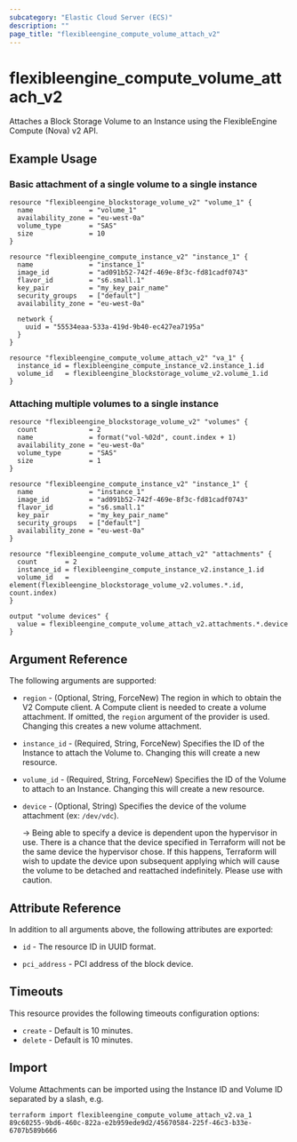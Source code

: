 ```yaml
---
subcategory: "Elastic Cloud Server (ECS)"
description: ""
page_title: "flexibleengine_compute_volume_attach_v2"
---
```


# flexibleengine_compute_volume_attach_v2

Attaches a Block Storage Volume to an Instance using the FlexibleEngine Compute (Nova) v2 API.

## Example Usage

### Basic attachment of a single volume to a single instance

```hcl
resource "flexibleengine_blockstorage_volume_v2" "volume_1" {
  name              = "volume_1"
  availability_zone = "eu-west-0a"
  volume_type       = "SAS"
  size              = 10
}

resource "flexibleengine_compute_instance_v2" "instance_1" {
  name              = "instance_1"
  image_id          = "ad091b52-742f-469e-8f3c-fd81cadf0743"
  flavor_id         = "s6.small.1"
  key_pair          = "my_key_pair_name"
  security_groups   = ["default"]
  availability_zone = "eu-west-0a"

  network {
    uuid = "55534eaa-533a-419d-9b40-ec427ea7195a"
  }
}

resource "flexibleengine_compute_volume_attach_v2" "va_1" {
  instance_id = flexibleengine_compute_instance_v2.instance_1.id
  volume_id   = flexibleengine_blockstorage_volume_v2.volume_1.id
}
```

### Attaching multiple volumes to a single instance

```hcl
resource "flexibleengine_blockstorage_volume_v2" "volumes" {
  count             = 2
  name              = format("vol-%02d", count.index + 1)
  availability_zone = "eu-west-0a"
  volume_type       = "SAS"
  size              = 1
}

resource "flexibleengine_compute_instance_v2" "instance_1" {
  name              = "instance_1"
  image_id          = "ad091b52-742f-469e-8f3c-fd81cadf0743"
  flavor_id         = "s6.small.1"
  key_pair          = "my_key_pair_name"
  security_groups   = ["default"]
  availability_zone = "eu-west-0a"
}

resource "flexibleengine_compute_volume_attach_v2" "attachments" {
  count       = 2
  instance_id = flexibleengine_compute_instance_v2.instance_1.id
  volume_id   = element(flexibleengine_blockstorage_volume_v2.volumes.*.id, count.index)
}

output "volume devices" {
  value = flexibleengine_compute_volume_attach_v2.attachments.*.device
}
```

## Argument Reference

The following arguments are supported:

* `region` - (Optional, String, ForceNew) The region in which to obtain the V2 Compute client. A Compute client is
  needed to create a volume attachment. If omitted, the
  `region` argument of the provider is used. Changing this creates a new volume attachment.

* `instance_id` - (Required, String, ForceNew) Specifies the ID of the Instance to attach the Volume to.
  Changing this will create a new resource.

* `volume_id` - (Required, String, ForceNew) Specifies the ID of the Volume to attach to an Instance.
  Changing this will create a new resource.

* `device` - (Optional, String) Specifies the device of the volume attachment (ex: `/dev/vdc`).

  -> Being able to specify a device is dependent upon the hypervisor in use. There is a chance that the device
  specified in Terraform will not be the same device the hypervisor chose. If this happens, Terraform will wish to
  update the device upon subsequent applying which will cause the volume to be detached and reattached indefinitely.
  Please use with caution.

## Attribute Reference

In addition to all arguments above, the following attributes are exported:

* `id` - The resource ID in UUID format.

* `pci_address` - PCI address of the block device.

## Timeouts

This resource provides the following timeouts configuration options:

* `create` - Default is 10 minutes.
* `delete` - Default is 10 minutes.

## Import

Volume Attachments can be imported using the Instance ID and Volume ID separated by a slash, e.g.

```shell
terraform import flexibleengine_compute_volume_attach_v2.va_1 89c60255-9bd6-460c-822a-e2b959ede9d2/45670584-225f-46c3-b33e-6707b589b666
```

